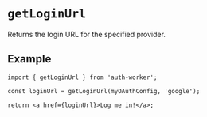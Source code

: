 # `getLoginUrl`

Returns the login URL for the specified provider.

## Example

```tsx
import { getLoginUrl } from 'auth-worker';

const loginUrl = getLoginUrl(myOAuthConfig, 'google');

return <a href={loginUrl}>Log me in!</a>;
```
